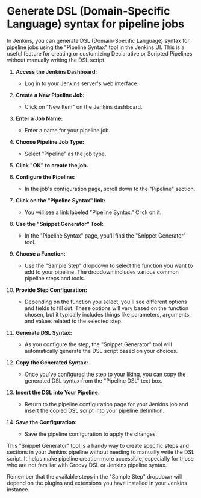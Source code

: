 # Generate DSL (Domain-Specific Language) syntax for pipeline jobs
In Jenkins, you can generate DSL (Domain-Specific Language) syntax for pipeline jobs using the "Pipeline Syntax" tool in the Jenkins UI. This is a useful feature for creating or customizing Declarative or Scripted Pipelines without manually writing the DSL script. 

1. **Access the Jenkins Dashboard:**
   - Log in to your Jenkins server's web interface.

2. **Create a New Pipeline Job:**
   - Click on "New Item" on the Jenkins dashboard.

3. **Enter a Job Name:**
   - Enter a name for your pipeline job.

4. **Choose Pipeline Job Type:**
   - Select "Pipeline" as the job type.

5. **Click "OK" to create the job.**

6. **Configure the Pipeline:**
   - In the job's configuration page, scroll down to the "Pipeline" section.

7. **Click on the "Pipeline Syntax" link:**
   - You will see a link labeled "Pipeline Syntax." Click on it.

8. **Use the "Snippet Generator" Tool:**
   - In the "Pipeline Syntax" page, you'll find the "Snippet Generator" tool.

9. **Choose a Function:**
   - Use the "Sample Step" dropdown to select the function you want to add to your pipeline. The dropdown includes various common pipeline steps and tools.

10. **Provide Step Configuration:**
    - Depending on the function you select, you'll see different options and fields to fill out. These options will vary based on the function chosen, but it typically includes things like parameters, arguments, and values related to the selected step.

11. **Generate DSL Syntax:**
    - As you configure the step, the "Snippet Generator" tool will automatically generate the DSL script based on your choices.

12. **Copy the Generated Syntax:**
    - Once you've configured the step to your liking, you can copy the generated DSL syntax from the "Pipeline DSL" text box.

13. **Insert the DSL into Your Pipeline:**
    - Return to the pipeline configuration page for your Jenkins job and insert the copied DSL script into your pipeline definition.

14. **Save the Configuration:**
    - Save the pipeline configuration to apply the changes.

This "Snippet Generator" tool is a handy way to create specific steps and sections in your Jenkins pipeline without needing to manually write the DSL script. It helps make pipeline creation more accessible, especially for those who are not familiar with Groovy DSL or Jenkins pipeline syntax.

Remember that the available steps in the "Sample Step" dropdown will depend on the plugins and extensions you have installed in your Jenkins instance.